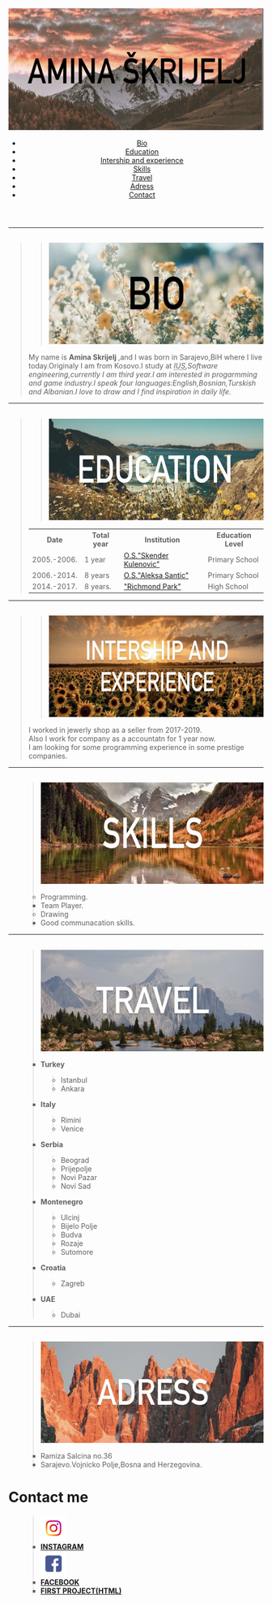 
<html>
    <head>
        <link rel="stylesheet" type="text/css" href="Resume1CSS.css">
    </head>
    <body>
        <header>
            <img src="102C25CB-B1EE-4A99-9612-B5E41B7F841D.jpg" width="1000px" height="240px" alt="Amina Skrijelj">
          <nav>
		<ul>
			<li><a href="#bio">Bio</a></li>
			<li><a href="#education">Education</a></li>
			<li><a href="#intership">Intership and experience</a></li>
            <li><a href="#skills">Skills</a></li>
            <li><a href="#travel">Travel</a></li>
            <li><a href="#adress">Adress</a></li>
            <li><a href="#contact">Contact</a></li>
		</ul>
              </nav>  
         </header>
        <hr>
        <h2 id="home"> </h2>
        <blockquote>
            <blockquote>
            <img src="A5FE2F97-0E0D-4D1C-ABDF-B6DEA5701F1A.jpg" width="700px" height="200px" alt="Amina Skrijelj"></blockquote>
            <p>My name is <strong> Amina Skrijelj </strong>,and I was born in Sarajevo,BiH where I live today.Originaly I am from Kosovo.I study  at <em><acronym title="Internation University of Sarajevo">IUS</acronym>,Software engineering,currently I am third year.I am interested in progarmming and game industry.I speak four languages:English,Bosnian,Turskish and Albanian.I love to draw and I find inspiration in daily life.</em></p>
        </blockquote>
        <hr>
        <h2 id="education"> </h2>
        <blockquote>
            <blockquote>
            <img src="D561720E-C6CC-45FD-976D-CA7ACA237B7A.jpg" width="700px" height="200px" alt="Amina Skrijelj">
                </blockquote>
            <nav>
           <table>
               <tr>
                   <th>Date</th>
                   <th>Total year</th>
                   <th>Institution</th>
                   <th>Education Level</th>
                </tr>
               <tr>
                   <td>2005.-2006.</td>
                   <td>1 year</td>
                   <td><a href="http://www.os-sk.edu.ba">O.S."Skender Kulenovic"</a></td>
                   <td>Primary School</td>
               </tr>
               <tr>
                   <td>2006.-2014.</td>
                   <td>8 years</td>
                   <td><a href="http://osas.edu.ba">O.S."Aleksa Santic"</a></td>
                   <td>Primary School</td> 
               </tr>
               <tr>
                   <td>2014.-2017.</td>
                   <td>8 years.</td>
                   <td><a href="http://rps.edu.ba/en/">"Richmond Park"</a></td>
                   <td>High School</td>
               </tr>
            </table>
                </nav>
         </blockquote>
              <hr>
        <h2 id="intership"> </h2>
        <blockquote>
              <blockquote>
        <img src="496A8BE6-2F78-4812-9710-00F2523D8373.jpg" width="700px" height="200px" alt="Amina Skrijelj">
            </blockquote>
         <p>I worked in jewerly shop as a seller from 2017-2019.<br>
               Also I work  for company as a accountatn for 1 year now.<br>
               I am looking for some programming experience in some prestige companies.</p>
        </blockquote>
        <hr>
        <h2 id="skills"> </h2>
           <ul>
            <blockquote>
                <img src="9A407784-A7F2-408E-BE76-9E1356AAB47C.jpg" width="700px" height="200px" alt="Amina Skrijelj">
             <p><li type="circle">Programming.<br></li>
                   <li type="square">Team Player.<br></li>
                   <li type="circle">Drawing<br></li>
                   <li type="square">Good communacation skills.</li>
                </p>
                 </blockquote>
        </ul>
       <hr>
      <h2 id="travel"> </h2>
        <ul>
        <blockquote>
            <img src="62228293-4F76-4C18-A4E6-ED38D63B961E.jpg" width="700px" height="200px" alt="Amina Skrijelj">
            <p>
           <li type="square"> <strong>Turkey</strong><br></li>
                <blockquote>
            <li type="circle">Istanbul<br></li>
            <li type="circle">Ankara<br></li>
                  </blockquote>
           <li type="square"> <strong>Italy</strong><br></li>
                  <blockquote>
           <li type="circle"> Rimini<br></li>
            <li type="circle">Venice<br></li>
                     </blockquote>
            <li type="square"><strong>Serbia</strong></li>
                   <blockquote>
            <li type="circle">Beograd<br></li>
            <li type="circle">Prijepolje<br></li>
            <li type="circle">Novi Pazar<br></li>
            <li type="circle">Novi Sad<br></li>
                        </blockquote>
           <li type="square"> <strong>Montenegro</strong><br></li>
                       <blockquote>
            <li type="circle">Ulcinj<br></li>
            <li type="circle">Bijelo Polje<br></li>
            <li type="circle">Budva<br></li>
            <li type="circle">Rozaje<br></li>
            <li type="circle">Sutomore <br></li>
                            </blockquote>
           <li type="square"><strong>Croatia</strong><br></li>
                           <blockquote>
            <li type="circle">Zagreb<br></li>
                               </blockquote>
           <li type="square"><strong>UAE</strong><br></li>
                           <blockquote>
           <li type="circle">Dubai<br></li>
                             </blockquote>
        </blockquote>
        </ul>
        <hr>
        <h2 id="adress"> </h2>
        <ul>
            <blockquote>
                <img src="450F5613-1438-4C6B-AF20-AC3FD8BD869A.jpg" width="700px" height="200px" alt="Amina Skrijelj">
                <p>
                  <li type="square">Ramiza Salcina no.36<br></li>
                  <li type="square">Sarajevo.Vojnicko Polje,Bosna and Herzegovina.</li></p>
            </blockquote>
        </ul>
        <h1 > Contact me </h1>
        <ul>
            <blockquote>
                 <img src="ig.JPG" alt="Instagram"  width="50px" height="50px">
                 <li type="square"> <a href="instagram.com"><strong>INSTAGRAM</strong></a></li>
                 <img src="fb.JPG" alt="Facebook" width="50px" height="50px">
                 <li type="square"> <a href="facebook.com"><strong>FACEBOOK</strong></a></li>
                 <li type="square"> <a href="https://github.com/aminaskr/Amina-Skrijelj.git"><strong>FIRST PROJECT(HTML)</strong></a></li>
                 </blockquote>
        </ul>
  
